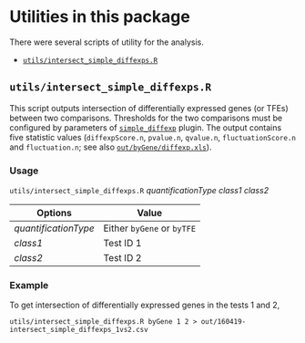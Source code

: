 # Utilities in this package

There were several scripts of utility for the analysis.

- [`utils/intersect_simple_diffexps.R`](#utils_intersect_simple_diffexps_R)

## `utils/intersect_simple_diffexps.R`

This script outputs intersection of differentially expressed genes (or TFEs) between two comparisons. Thresholds for the two comparisons must be configured by parameters of [`simple_diffexp`](plugin.md#plugin-simple_diffexp) plugin. The output contains five statistic values (`diffexpScore.n`, `pvalue.n`, `qvalue.n`, `fluctuationScore.n` and `fluctuation.n`; see also [`out/byGene/diffexp.xls`](result.md#outbygenediffexpxls)).

### Usage

`utils/intersect_simple_diffexps.R` _quantificationType_ _class1_ _class2_


Options|Value
-------|-----
_quantificationType_ | Either `byGene` or `byTFE`
_class1_ | Test ID 1
_class2_ | Test ID 2

### Example

To get intersection of differentially expressed genes in the tests 1 and 2,

```
utils/intersect_simple_diffexps.R byGene 1 2 > out/160419-intersect_simple_diffexps_1vs2.csv
```

